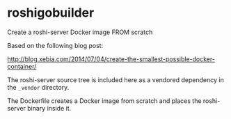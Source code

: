 roshigobuilder
==============

Create a roshi-server Docker image FROM scratch

Based on the following blog post:

http://blog.xebia.com/2014/07/04/create-the-smallest-possible-docker-container/

The roshi-server source tree is included here as a vendored dependency in the ```_vendor``` directory.

The Dockerfile creates a Docker image from scratch and places the roshi-server binary inside it.
